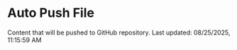 # Auto Push File

Content that will be pushed to GitHub repository.
Last updated: 08/25/2025, 11:15:59 AM